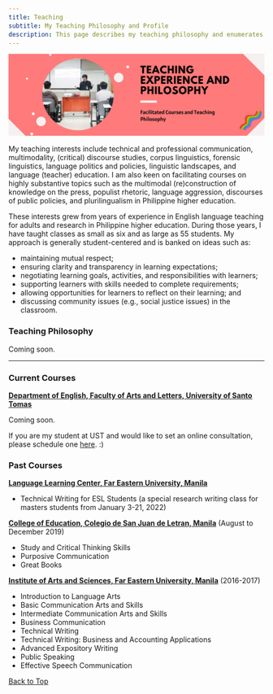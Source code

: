```yaml
---
title: Teaching
subtitle: My Teaching Philosophy and Profile
description: This page describes my teaching philosophy and enumerates modules I currently and previously facilitated.
---
```


![](/images/site/pagebanner/teaching.png)

My teaching interests include technical and professional communication, multimodality, (critical) discourse studies, corpus linguistics, forensic linguistics, language politics and policies, linguistic landscapes, and language (teacher) education. I am also keen on facilitating courses on highly substantive topics such as the multimodal (re)construction of knowledge on the press, populist rhetoric, language aggression, discourses of public policies, and plurilingualism in Philippine higher education.

These interests grew from years of experience in English language teaching for adults and research in Philippine higher education. During those years, I have taught classes as small as six  and as large as 55 students. My approach is generally student-centered and is banked on ideas such as:
* maintaining mutual respect;
* ensuring clarity and transparency in learning expectations;
* negotiating learning goals, activities, and responsibilities with learners;
* supporting learners with skills needed to complete requirements;
* allowing opportunities for learners to reflect on their learning; and
* discussing community issues (e.g., social justice issues) in the classroom.

### Teaching Philosophy
Coming soon.

<hr> 

### Current Courses
[**Department of English, Faculty of Arts and Letters, University of Santo Tomas**](https://www.ust.edu.ph/arts-and-letters/department-of-english)

Coming soon.

If you are my student at UST and would like to set an online consultation, please schedule one [here](https://doodle.com/bp/wilfredgabrielgapas/thomasian-stco). :)

### Past Courses
[**Language Learning Center, Far Eastern University, Manila**](https://www.feu.edu.ph)
* Technical Writing for ESL Students (a special research writing class for masters students from January 3-21, 2022)

[**College of Education, Colegio de San Juan de Letran, Manila**](https://www.letran.edu.ph) (August to December 2019)
* Study and Critical Thinking Skills
* Purposive Communication
* Great Books

[**Institute of Arts and Sciences, Far Eastern University, Manila**](https://www.feu.edu.ph) (2016-2017)
* Introduction to Language Arts
* Basic Communication Arts and Skills
* Intermediate Communication Arts and Skills
* Business Communication
* Technical Writing
* Technical Writing: Business and Accounting Applications
* Advanced Expository Writing
* Public Speaking
* Effective Speech Communication

<a href="#" class="button button--large">Back to Top</a>